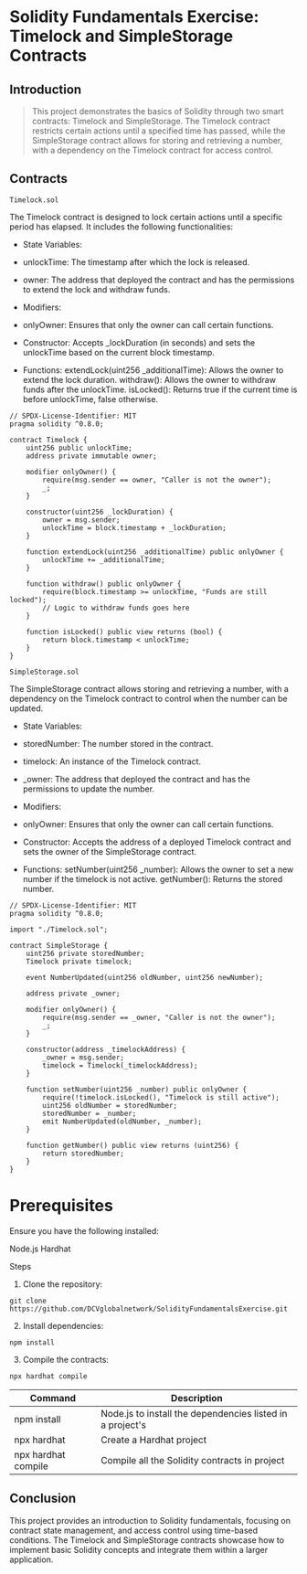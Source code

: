 # Solidity Fundamentals Exercise: Timelock and SimpleStorage Contracts

## Introduction

> This project demonstrates the basics of Solidity through two smart contracts: Timelock and SimpleStorage. The Timelock contract restricts certain actions until a specified time has passed, while the SimpleStorage contract allows for storing and retrieving a number, with a dependency on the Timelock contract for access control.

## Contracts
`Timelock.sol`

The Timelock contract is designed to lock certain actions until a specific period has elapsed. It includes the following functionalities:

+ State Variables:

+ unlockTime: The timestamp after which the lock is released.

+ owner: The address that deployed the contract and has the permissions to extend the lock and withdraw funds.

+ Modifiers:
+ onlyOwner: Ensures that only the owner can call certain functions.

+ Constructor:
Accepts _lockDuration (in seconds) and sets the unlockTime based on the current block timestamp.

+ Functions:
extendLock(uint256 _additionalTime): Allows the owner to extend the lock duration.
withdraw(): Allows the owner to withdraw funds after the unlockTime.
isLocked(): Returns true if the current time is before unlockTime, false otherwise.

```shell
// SPDX-License-Identifier: MIT
pragma solidity ^0.8.0;

contract Timelock {
    uint256 public unlockTime;
    address private immutable owner;

    modifier onlyOwner() {
        require(msg.sender == owner, "Caller is not the owner");
        _;
    }

    constructor(uint256 _lockDuration) {
        owner = msg.sender;
        unlockTime = block.timestamp + _lockDuration;
    }

    function extendLock(uint256 _additionalTime) public onlyOwner {
        unlockTime += _additionalTime;
    }

    function withdraw() public onlyOwner {
        require(block.timestamp >= unlockTime, "Funds are still locked");
        // Logic to withdraw funds goes here
    }

    function isLocked() public view returns (bool) {
        return block.timestamp < unlockTime;
    }
}
```

`SimpleStorage.sol`

The SimpleStorage contract allows storing and retrieving a number, with a dependency on the Timelock contract to control when the number can be updated.

+ State Variables:
  
+ storedNumber: The number stored in the contract.
  
+ timelock: An instance of the Timelock contract.
  
+ _owner: The address that deployed the contract and has the permissions to update the number.
+ Modifiers:
+ onlyOwner: Ensures that only the owner can call certain functions.
+ Constructor:
Accepts the address of a deployed Timelock contract and sets the owner of the SimpleStorage contract.
+ Functions:
setNumber(uint256 _number): Allows the owner to set a new number if the timelock is not active.
getNumber(): Returns the stored number.

```shell
// SPDX-License-Identifier: MIT
pragma solidity ^0.8.0;

import "./Timelock.sol";

contract SimpleStorage {
    uint256 private storedNumber;
    Timelock private timelock;

    event NumberUpdated(uint256 oldNumber, uint256 newNumber);

    address private _owner;

    modifier onlyOwner() {
        require(msg.sender == _owner, "Caller is not the owner");
        _;
    }

    constructor(address _timelockAddress) {
        _owner = msg.sender;
        timelock = Timelock(_timelockAddress);
    }

    function setNumber(uint256 _number) public onlyOwner {
        require(!timelock.isLocked(), "Timelock is still active");
        uint256 oldNumber = storedNumber;
        storedNumber = _number;
        emit NumberUpdated(oldNumber, _number);
    }

    function getNumber() public view returns (uint256) {
        return storedNumber;
    }
}
```
# Prerequisites
Ensure you have the following installed:

Node.js
Hardhat

Steps
1. Clone the repository:
```shell
git clone https://github.com/DCVglobalnetwork/SolidityFundamentalsExercise.git
```
2. Install dependencies:

```shell
npm install

```
3. Compile the contracts:
   
```shell
npx hardhat compile

```

| Command | Description |
| --- | --- |
| npm install | Node.js to install the dependencies listed in a project's |
| npx hardhat | Create a Hardhat project|
| npx hardhat compile | Compile all the Solidity contracts in project |

## Conclusion
This project provides an introduction to Solidity fundamentals, focusing on contract state management, and access control using time-based conditions.
The Timelock and SimpleStorage contracts showcase how to implement basic Solidity concepts and integrate them within a larger application.


